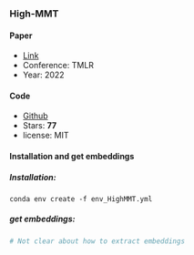 ### High-MMT

#### Paper

* [Link](https://arxiv.org/abs/2203.01311)
* Conference: TMLR
* Year: 2022

#### Code

* [Github](https://github.com/pliang279/HighMMT)
* Stars: **77**
* license: MIT

#### Installation and get embeddings

##### Installation: 

`conda env create -f env_HighMMT.yml`


##### get embeddings:

```python
# Not clear about how to extract embeddings
```